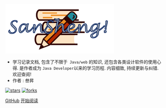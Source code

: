 <img src="imgs/sansheng.png" style="zoom: 50%;" />

- 学习记录文档, 包含了不限于` Java/web` 的知识, 还包含各类设计软件的使用心得. 是作者成为 `Java Developer`以来的学习历程. 内容细致, 持续更新与纠错. 欢迎查阅!
- 作者 : 叁昇

[![stars](https://badgen.net/github/stars/93LifeAfterLife/SanSheng-notes?icon=github&color=4ab8a1)](https://github.com/93LifeAfterLife/SanSheng-notes)    [![forks](https://badgen.net/github/forks/93LifeAfterLife/SanSheng-notes?icon=github&color=4ab8a1)](https://github.com/93LifeAfterLife/SanSheng-notes)

[GitHub](<https://github.com/93LifeAfterLife/SanSheng-notes>) [开始阅读](README.md)